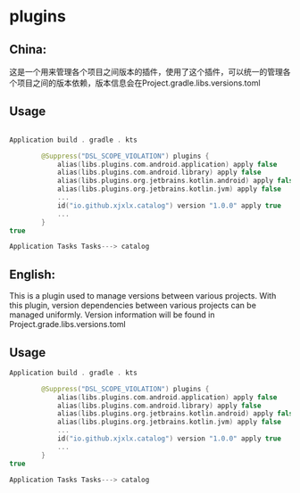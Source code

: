 # plugins

## China:

这是一个用来管理各个项目之间版本的插件，使用了这个插件，可以统一的管理各个项目之间的版本依赖，版本信息会在Project.gradle.libs.versions.toml

Usage
--------

```kotlin

Application build . gradle . kts

        @Suppress("DSL_SCOPE_VIOLATION") plugins {
            alias(libs.plugins.com.android.application) apply false
            alias(libs.plugins.com.android.library) apply false
            alias(libs.plugins.org.jetbrains.kotlin.android) apply false
            alias(libs.plugins.org.jetbrains.kotlin.jvm) apply false
            ...
            id("io.github.xjxlx.catalog") version "1.0.0" apply true
            ...
        }
true

Application Tasks Tasks---> catalog 
```

## English:

This is a plugin used to manage versions between various projects. With this plugin, version
dependencies between various projects can be managed uniformly. Version information will be found in
Project.grade.libs.versions.toml


Usage
--------

```kotlin
Application build . gradle . kts

        @Suppress("DSL_SCOPE_VIOLATION") plugins {
            alias(libs.plugins.com.android.application) apply false
            alias(libs.plugins.com.android.library) apply false
            alias(libs.plugins.org.jetbrains.kotlin.android) apply false
            alias(libs.plugins.org.jetbrains.kotlin.jvm) apply false
            ...
            id("io.github.xjxlx.catalog") version "1.0.0" apply true
            ...
        }
true

Application Tasks Tasks---> catalog 
```
